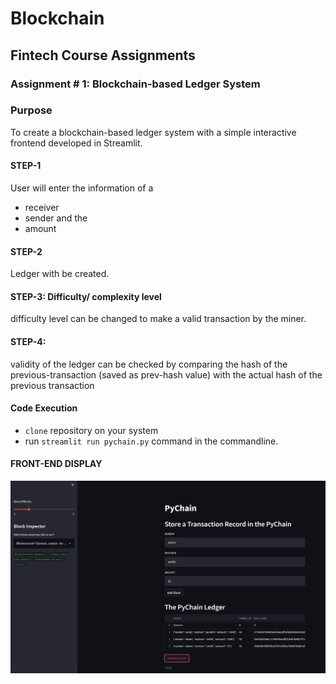 # Blockchain
## Fintech Course Assignments

### Assignment # 1: Blockchain-based Ledger System
### Purpose
To create a blockchain-based ledger system with a simple interactive frontend developed in Streamlit. 

#### STEP-1

User will enter the information of a 
- receiver
- sender and the 
- amount

#### STEP-2

Ledger with be created. 

#### STEP-3: Difficulty/ complexity level

difficulty level can be changed to make a valid transaction by the miner. 

#### STEP-4:
validity of the ledger can be checked by comparing the hash of the previous-transaction (saved as prev-hash value) with the actual hash of the previous transaction


#### Code Execution

- `clone` repository on your system
- run `streamlit run pychain.py` command in the commandline. 

#### FRONT-END DISPLAY

![FrontEnd](screen_shot.PNG)
